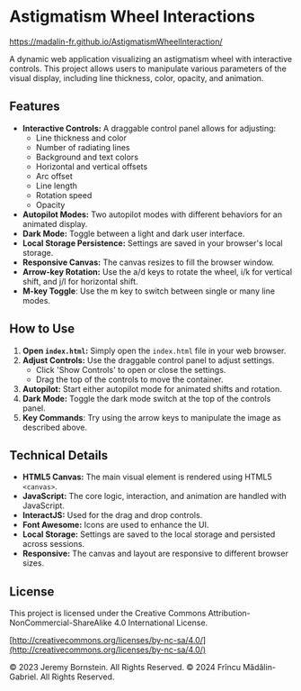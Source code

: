 # Astigmatism Wheel Interactions

https://madalin-fr.github.io/AstigmatismWheelInteraction/

A dynamic web application visualizing an astigmatism wheel with interactive controls. This project allows users to manipulate various parameters of the visual display, including line thickness, color, opacity, and animation.

## Features

*   **Interactive Controls:**  A draggable control panel allows for adjusting:
    *   Line thickness and color
    *   Number of radiating lines
    *   Background and text colors
    *   Horizontal and vertical offsets
    *   Arc offset
    *   Line length
    *   Rotation speed
    *   Opacity
*   **Autopilot Modes:** Two autopilot modes with different behaviors for an animated display.
*   **Dark Mode:** Toggle between a light and dark user interface.
*   **Local Storage Persistence:**  Settings are saved in your browser's local storage.
*   **Responsive Canvas:** The canvas resizes to fill the browser window.
*  **Arrow-key Rotation:** Use the a/d keys to rotate the wheel, i/k for vertical shift, and j/l for horizontal shift.
*  **M-key Toggle**: Use the m key to switch between single or many line modes.

## How to Use

1.  **Open `index.html`:** Simply open the `index.html` file in your web browser.
2.  **Adjust Controls:** Use the draggable control panel to adjust settings.
    *   Click 'Show Controls' to open or close the settings.
    *   Drag the top of the controls to move the container.
3.  **Autopilot:** Start either autopilot mode for animated shifts and rotation.
4.  **Dark Mode:** Toggle the dark mode switch at the top of the controls panel.
5.  **Key Commands**: Try using the arrow keys to manipulate the image as described above.

## Technical Details

*   **HTML5 Canvas:** The main visual element is rendered using HTML5 `<canvas>`.
*   **JavaScript:** The core logic, interaction, and animation are handled with JavaScript.
*   **InteractJS:**  Used for the drag and drop controls.
*   **Font Awesome:** Icons are used to enhance the UI.
*   **Local Storage:** Settings are saved to the local storage and persisted across sessions.
*   **Responsive:** The canvas and layout are responsive to different browser sizes.

## License

This project is licensed under the Creative Commons Attribution-NonCommercial-ShareAlike 4.0 International License.

[http://creativecommons.org/licenses/by-nc-sa/4.0/](http://creativecommons.org/licenses/by-nc-sa/4.0/)

© 2023 Jeremy Bornstein. All Rights Reserved.
© 2024 Frîncu Mădălin-Gabriel. All Rights Reserved.
